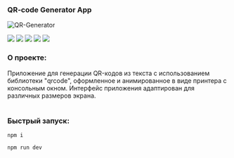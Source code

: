 ### QR-code Generator App

![QR-Generator](https://github.com/Melyfr/qr-generator/assets/72978278/6f4e3421-a253-474c-ad38-5900ce057da2)
<div>
  <img src="https://img.shields.io/badge/TypeScript-1F2544?style=for-the-badge&logo=typescript&logoColor=#3178C6"/> 
  <img src="https://img.shields.io/badge/HTML-1F2544?style=for-the-badge&logo=html5&logoColor=#E34F26"/> 
  <img src="https://img.shields.io/badge/CSS-1F2544?style=for-the-badge&logo=css3&logoColor=1572B6"/> 
  <img src="https://img.shields.io/badge/React-1F2544?style=for-the-badge&logo=react&logoColor=#61DAFB"/> 
  <img src="https://img.shields.io/badge/Vite-1F2544?style=for-the-badge&logo=vite&logoColor=#646CFF"/> 
</div>

### О проекте:

Приложение для генерации QR-кодов из текста с использованием библиотеки "qrcode", оформленное и анимированное в виде принтера с консольным окном. Интерфейс приложения адаптирован для различных размеров экрана.
#

### Быстрый запуск:

```
npm i
```
```
npm run dev
```
